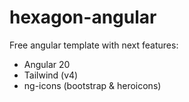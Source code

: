 # hexagon-angular
Free angular template with next features:
- Angular 20
- Tailwind (v4)
- ng-icons (bootstrap & heroicons)
